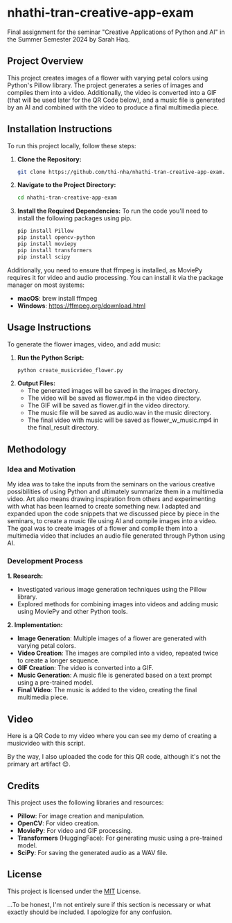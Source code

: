 # **nhathi-tran-creative-app-exam**
Final assignment for the seminar "Creative Applications of Python and AI" in the Summer Semester 2024 by Sarah Haq.

## **Project Overview**
This project creates images of a flower with varying petal colors using Python's Pillow library. The project generates a series of images and compiles them into a video. Additionally, the video is converted into a GIF (that will be used later for the QR Code below), and a music file is generated by an AI and combined with the video to produce a final multimedia piece.

## **Installation Instructions**
To run this project locally, follow these steps:

1. **Clone the Repository:**
      ```bash
      git clone https://github.com/thi-nha/nhathi-tran-creative-app-exam.git

2. **Navigate to the Project Directory:**
      ```bash
      cd nhathi-tran-creative-app-exam

3. **Install the Required Dependencies:**
   To run the code you'll need to install the following packages using pip.
      ```bash
      pip install Pillow
      pip install opencv-python
      pip install moviepy
      pip install transformers
      pip install scipy   

Additionally, you need to ensure that ffmpeg is installed, as MoviePy requires it for video and audio processing. You can install it via the package manager on most systems:
   - **macOS**: brew install ffmpeg
   - **Windows**: https://ffmpeg.org/download.html
   

## **Usage Instructions**
To generate the flower images, video, and add music:

1. **Run the Python Script:**
   ```bash
   python create_musicvideo_flower.py

2. **Output Files:**
   - The generated images will be saved in the images directory.
   - The video will be saved as flower.mp4 in the video directory.
   - The GIF will be saved as flower.gif in the video directory.
   - The music file will be saved as audio.wav in the music directory.
   - The final video with music will be saved as flower_w_music.mp4 in the final_result directory.

## **Methodology**
### **Idea and Motivation**
My idea was to take the inputs from the seminars on the various creative possibilities of using Python and ultimately summarize them in a multimedia video. Art also means drawing inspiration from others and experimenting with what has been learned to create something new.
I adapted and expanded upon the code snippets that we discussed piece by piece in the seminars, to create a music file using AI and compile images into a video.
The goal was to create images of a flower and compile them into a multimedia video that includes an audio file generated through Python using AI.


### **Development Process**
**1. Research:**
- Investigated various image generation techniques using the Pillow library.
- Explored methods for combining images into videos and adding music using MoviePy and other Python tools.

**2. Implementation:**
- **Image Generation**: Multiple images of a flower are generated with varying petal colors.
- **Video Creation**: The images are compiled into a video, repeated twice to create a longer sequence.
- **GIF Creation**: The video is converted into a GIF.
- **Music Generation**: A music file is generated based on a text prompt using a pre-trained model.
- **Final Video**: The music is added to the video, creating the final multimedia piece.

## **Video**
Here is a QR Code to my video where you can see my demo of creating a musicvideo with this script.

<p align="center">
  <![](QR_to_myVideo.gif)/>
</p>



By the way, I also uploaded the code for this QR code, although it's not the primary art artifact 😊.

## **Credits**
This project uses the following libraries and resources:
- **Pillow**: For image creation and manipulation.
- **OpenCV**: For video creation.
- **MoviePy**: For video and GIF processing.
- **Transformers** (HuggingFace): For generating music using a pre-trained model.
- **SciPy**: For saving the generated audio as a WAV file.
  
## **License**
This project is licensed under the [MIT](https://choosealicense.com/licenses/mit/) License. 

...To be honest, I'm not entirely sure if this section is necessary or what exactly should be included. I apologize for any confusion.
